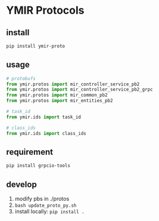 # YMIR Protocols

## install

```bash
pip install ymir-proto
```

## usage

```python
# protobufs
from ymir.protos import mir_controller_service_pb2
from ymir.protos import mir_controller_service_pb2_grpc
from ymir.protos import mir_common_pb2
from ymir.protos import mir_entities_pb2

# task_id
from ymir.ids import task_id

# class_ids
from ymir.ids import class_ids
```


## requirement

```bash
pip install grpcio-tools
```

## develop

1. modify pbs in ./protos  
2. `bash update_proto_py.sh`
3. install locally: `pip install .`
